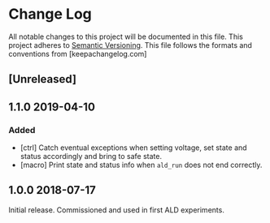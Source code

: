 # Change Log
All notable changes to this project will be documented in this file.
This project adheres to [Semantic Versioning](http://semver.org/).
This file follows the formats and conventions from [keepachangelog.com]

## [Unreleased]

## 1.1.0 2019-04-10

### Added

* [ctrl] Catch eventual exceptions when setting voltage, set state and
  status accordingly and bring to safe state.
* [macro] Print state and status info when `ald_run` does not end correctly.

## 1.0.0 2018-07-17

Initial release. Commissioned and used in first ALD experiments.

